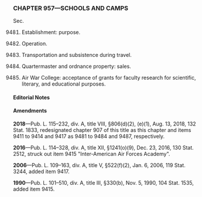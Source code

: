 ### **CHAPTER 957—SCHOOLS AND CAMPS** ###

Sec.

9481. Establishment: purpose.

9482. Operation.

9483. Transportation and subsistence during travel.

9484. Quartermaster and ordnance property: sales.

9487. Air War College: acceptance of grants for faculty research for scientific, literary, and educational purposes.

#### **Editorial Notes** ####

#### Amendments ####

**2018**—Pub. L. 115–232, div. A, title VIII, §806(d)(2), (e)(1), Aug. 13, 2018, 132 Stat. 1833, redesignated chapter 907 of this title as this chapter and items 9411 to 9414 and 9417 as 9481 to 9484 and 9487, respectively.

**2016**—Pub. L. 114–328, div. A, title XII, §1241(o)(9), Dec. 23, 2016, 130 Stat. 2512, struck out item 9415 "Inter-American Air Forces Academy".

**2006**—Pub. L. 109–163, div. A, title V, §522(f)(2), Jan. 6, 2006, 119 Stat. 3244, added item 9417.

**1990**—Pub. L. 101–510, div. A, title III, §330(b), Nov. 5, 1990, 104 Stat. 1535, added item 9415.